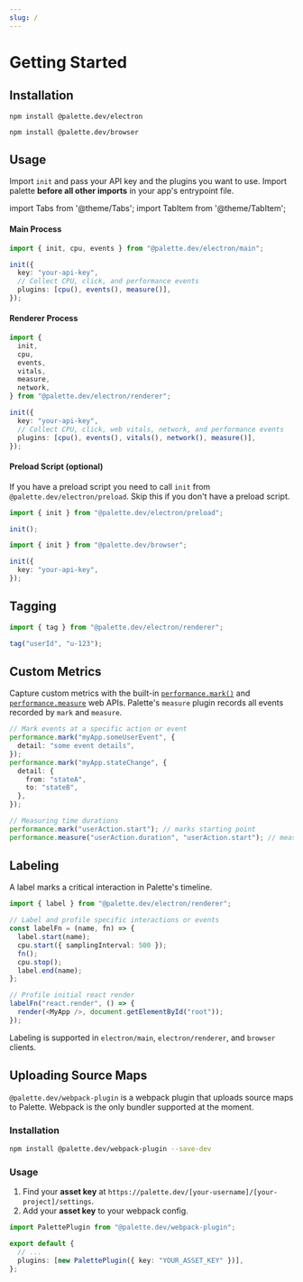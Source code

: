 ```yaml
---
slug: /
---
```


# Getting Started

## Installation

<Tabs>
<TabItem value="electron" label="Electron">

```npm2yarn
npm install @palette.dev/electron
```

</TabItem>
<TabItem value="browser" label="Browser">

```npm2yarn
npm install @palette.dev/browser
```

</TabItem>
</Tabs>

## Usage

Import `init` and pass your API key and the plugins you want to use. Import palette **before all other imports** in your app's entrypoint file.

import Tabs from '@theme/Tabs';
import TabItem from '@theme/TabItem';

<Tabs>
<TabItem value="electron" label="Electron">

#### Main Process

```ts title="main.js"
import { init, cpu, events } from "@palette.dev/electron/main";

init({
  key: "your-api-key",
  // Collect CPU, click, and performance events
  plugins: [cpu(), events(), measure()],
});
```

#### Renderer Process

```ts title="renderer.js"
import {
  init,
  cpu,
  events,
  vitals,
  measure,
  network,
} from "@palette.dev/electron/renderer";

init({
  key: "your-api-key",
  // Collect CPU, click, web vitals, network, and performance events
  plugins: [cpu(), events(), vitals(), network(), measure()],
});
```

#### Preload Script (optional)

If you have a preload script you need to call `init` from `@palette.dev/electron/preload`. Skip this if you don't have a preload script.

```ts title="preload.js"
import { init } from "@palette.dev/electron/preload";

init();
```

</TabItem>
<TabItem value="browser" label="Browser">

```ts title="index.js"
import { init } from "@palette.dev/browser";

init({
  key: "your-api-key",
});
```

</TabItem>
</Tabs>

## Tagging

```ts
import { tag } from "@palette.dev/electron/renderer";

tag("userId", "u-123");
```

## Custom Metrics

Capture custom metrics with the built-in [`performance.mark()`](https://developer.mozilla.org/en-US/docs/Web/API/Performance/mark) and [`performance.measure`](https://developer.mozilla.org/en-US/docs/Web/API/Performance/measure) web APIs. Palette's `measure` plugin records all events recorded by `mark` and `measure`.

```ts
// Mark events at a specific action or event
performance.mark("myApp.someUserEvent", {
  detail: "some event details",
});
performance.mark("myApp.stateChange", {
  detail: {
    from: "stateA",
    to: "stateB",
  },
});

// Measuring time durations
performance.mark("userAction.start"); // marks starting point
performance.measure("userAction.duration", "userAction.start"); // measures from starting point
```

## Labeling

A label marks a critical interaction in Palette's timeline.

```ts
import { label } from "@palette.dev/electron/renderer";

// Label and profile specific interactions or events
const labelFn = (name, fn) => {
  label.start(name);
  cpu.start({ samplingInterval: 500 });
  fn();
  cpu.stop();
  label.end(name);
};

// Profile initial react render
labelFn("react.render", () => {
  render(<MyApp />, document.getElementById("root"));
});
```

Labeling is supported in `electron/main`, `electron/renderer`, and `browser` clients.

## Uploading Source Maps

`@palette.dev/webpack-plugin` is a webpack plugin that uploads source maps to Palette. Webpack is the only bundler supported at the moment.

### Installation

```bash
npm install @palette.dev/webpack-plugin --save-dev
```

### Usage

1. Find your **asset key** at `https://palette.dev/[your-username]/[your-project]/settings`.
2. Add your **asset key** to your webpack config.

```ts title="webpack.config.js"
import PalettePlugin from "@palette.dev/webpack-plugin";

export default {
  // ...
  plugins: [new PalettePlugin({ key: "YOUR_ASSET_KEY" })],
};
```
